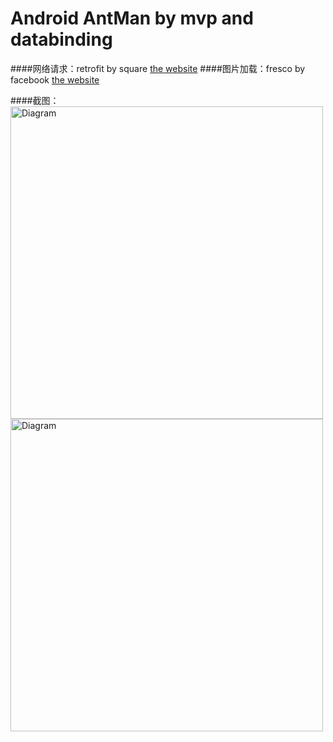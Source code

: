 # Android AntMan by mvp and databinding

####网络请求：retrofit by square   [the website][1]
####图片加载：fresco by facebook   [the website][2]

####截图：
<img src="https://github.com/cywmm/AntMan/blob/master/img/device-2016-04-18-230918.png" height="500" alt="Diagram" />
<img src="https://github.com/cywmm/AntMan/blob/master/img/device-2016-04-18-230946.png" height="500" alt="Diagram" />







 [1]: http://square.github.io/retrofit/
 [2]: http://fresco-cn.org/docs/index.html
